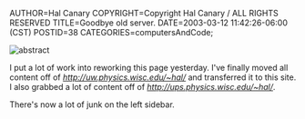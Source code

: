 AUTHOR=Hal Canary
COPYRIGHT=Copyright Hal Canary / ALL RIGHTS RESERVED
TITLE=Goodbye old server.
DATE=2003-03-12 11:42:26-06:00 (CST)
POSTID=38
CATEGORIES=computersAndCode;

![abstract](https://halcanary.org/art/kc2.jpg)

I put a lot of work into reworking this page yesterday. I've finally moved all content off of _http://uw.physics.wisc.edu/~hal/_ and transferred it to this site. I also grabbed a lot of content off of _http://ups.physics.wisc.edu/~hal/_.

There's now a lot of junk on the left sidebar.

